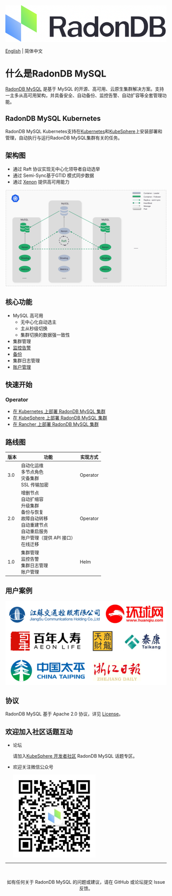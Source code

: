 ![](docs/images/logo_radondb-mysql.png)  <br>

[English](README.md) | 简体中文 

# 什么是RadonDB MySQL

[RadonDB MySQL](https://github.com/radondb/radondb-mysql-kubernetes) 是基于 MySQL 的开源、高可用、云原生集群解决方案。支持一主多从高可用架构，并具备安全、自动备份、监控告警、自动扩容等全套管理功能。

## RadonDB MySQL Kubernetes

RadonDB MySQL Kubernetes支持在[Kubernetes](https://kubernetes.io)和[KubeSphere](https://kubesphere.com.cn)上安装部署和管理，自动执行与运行RadonDB MySQL集群有关的任务。

## 架构图

- 通过 Raft 协议实现无中心化领导者自动选举
- 通过 Semi-Sync基于GTID 模式同步数据
- 通过 [Xenon](https://github.com/radondb/xenon.git) 提供高可用能力

![](docs/images/radondb-mysql_Architecture.png)

## 核心功能

- MySQL 高可用
    - 无中心化自动选主
    - 主从秒级切换
    - 集群切换的数据强一致性
- 集群管理
- [监控告警](docs/zh-cn/deploy_monitoring.md)
- [备份](docs/zh-cn/deploy_backup_restore_s3.md)
- 集群日志管理
- [账户管理](docs/zh-cn/mgt_mysqluser.md)

## 快速开始

### Operator

- [在 Kubernetes 上部署 RadonDB MySQL 集群](docs/zh-cn/deploy_radondb-mysql_operator_on_k8s.md)
- [在 KubeSphere 上部署 RadonDB MySQL 集群](docs/zh-cn/deploy_radondb-mysql_operator_on_kubesphere.md)
- [在 Rancher 上部署 RadonDB MySQL 集群](/docs/zh-cn/deploy_radondb-mysql_operator_on_rancher.md)

## 路线图

| 版本 | 功能  | 实现方式 |
|------|--------|------| 
| 3.0  | 自动化运维 <br> 多节点角色 <br> 灾备集群 <br> SSL 传输加密 | Operator |
| 2.0  | 增删节点 <br> 自动扩缩容 <br> 升级集群 <br> 备份与恢复 <br> 故障自动转移 <br> 自动重建节点 <br> 自动重启服务 <br> 账户管理（提供 API 接口）<br> 在线迁移   |  Operator |
| 1.0 |  集群管理 <br> 监控告警 <br> 集群日志管理 <br> 账户管理 | Helm |

## 用户案例

![](docs/images/users.png)

## 协议

RadonDB MySQL 基于 Apache 2.0 协议，详见 [License](./LICENSE)。

## 欢迎加入社区话题互动

- 论坛

    请加入[KubeSphere 开发者社区](https://kubesphere.com.cn/forum/t/radondb) RadonDB MySQL 话题专区。

- 欢迎关注微信公众号

    ![](docs/images/vx_code_258.jpg)

---
<p align="center">
<br/><br/>
如有任何关于 RadonDB MySQL 的问题或建议，请在 GitHub 或论坛提交 Issue 反馈。
<br/>
</a>
</p>
